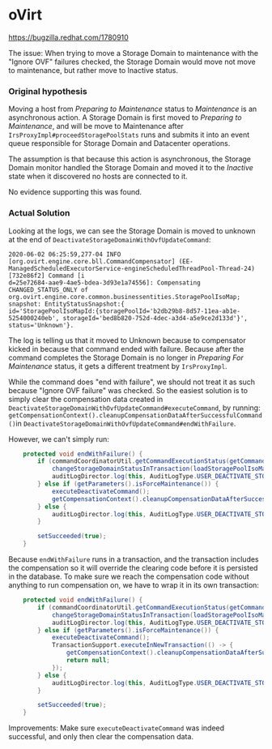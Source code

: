 # oVirt

https://bugzilla.redhat.com/1780910

The issue: When trying to move a Storage Domain to maintenance with the "Ignore OVF" failures checked, the Storage Domain would move not move to maintenance, but rather move to Inactive status.

### Original hypothesis

Moving a host from *Preparing to Maintenance* status to *Maintenance* is an asynchronous action. A Storage Domain is first moved to *Preparing to Maintenance*, and will be move to Maintenance after `IrsProxyImpl#proceedStoragePoolStats` runs and submits it into an event queue responsible for Storage Domain and Datacenter operations.

The assumption is that because this action is asynchronous, the Storage Domain monitor handled the Storage Domain and moved it to the *Inactive* state when it discovered no hosts are connected to it.

No evidence supporting this was found.

### Actual Solution

Looking at the logs, we can see the Storage Domain is moved to unknown at the end of `DeactivateStorageDomainWithOvfUpdateCommand`:
```
2020-06-02 06:25:59,277-04 INFO  [org.ovirt.engine.core.bll.CommandCompensator] (EE-ManagedScheduledExecutorService-engineScheduledThreadPool-Thread-24) [732e86f2] Command [i
d=25e72684-aae9-4ae5-bdea-3d93e1a74556]: Compensating CHANGED_STATUS_ONLY of org.ovirt.engine.core.common.businessentities.StoragePoolIsoMap; snapshot: EntityStatusSnapshot:{
id='StoragePoolIsoMapId:{storagePoolId='b2db29b8-8d57-11ea-ab1e-5254000240eb', storageId='bed8b820-752d-4dec-a3d4-a5e9ce2d133d'}', status='Unknown'}.
```

The log is telling us that it moved to Unknown because to compensator kicked in because that command ended with failure. Because after the command completes the Storage Domain is no longer in *Preparing For Maintenance* status, it gets a different treatment by `IrsProxyImpl`.

While the command does "end with failure", we should not treat it as such because "Ignore OVF failure" was checked. So the easiest solution is to simply clear the compensation data created in `DeactivateStorageDomainWithOvfUpdateCommand#executeCommand`, by running: `getCompensationContext().cleanupCompensationDataAfterSuccessfulCommand()`in `DeactivateStorageDomainWithOvfUpdateCommand#endWithFailure`.

However, we can't simply run:
```java
    protected void endWithFailure() {
        if (commandCoordinatorUtil.getCommandExecutionStatus(getCommandId()) != CommandExecutionStatus.EXECUTED) {
            changeStorageDomainStatusInTransaction(loadStoragePoolIsoMap(), StorageDomainStatus.Unknown);
            auditLogDirector.log(this, AuditLogType.USER_DEACTIVATE_STORAGE_DOMAIN_OVF_UPDATE_INCOMPLETE);
        } else if (getParameters().isForceMaintenance()) {
            executeDeactivateCommand();
            getCompensationContext().cleanupCompensationDataAfterSuccessfulCommand();
        } else {
            auditLogDirector.log(this, AuditLogType.USER_DEACTIVATE_STORAGE_DOMAIN_FAILED);
        }

        setSucceeded(true);
    }
```
Because `endWithFailure` runs in a transaction, and the transaction includes the compensation so it will override the clearing code before it is persisted in the database. To make sure we reach the compensation code without anything to run compensation on, we have to wrap it in its own transaction:
```java
    protected void endWithFailure() {
        if (commandCoordinatorUtil.getCommandExecutionStatus(getCommandId()) != CommandExecutionStatus.EXECUTED) {
            changeStorageDomainStatusInTransaction(loadStoragePoolIsoMap(), StorageDomainStatus.Unknown);
            auditLogDirector.log(this, AuditLogType.USER_DEACTIVATE_STORAGE_DOMAIN_OVF_UPDATE_INCOMPLETE);
        } else if (getParameters().isForceMaintenance()) {
            executeDeactivateCommand();
            TransactionSupport.executeInNewTransaction(() -> {
                getCompensationContext().cleanupCompensationDataAfterSuccessfulCommand();
                return null;
            });
        } else {
            auditLogDirector.log(this, AuditLogType.USER_DEACTIVATE_STORAGE_DOMAIN_FAILED);
        }

        setSucceeded(true);
    }
```

Improvements:
Make sure `executeDeactivateCommand` was indeed successful, and only then clear the compensation data.

